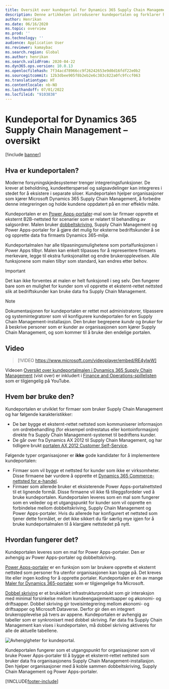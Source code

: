 ```yaml
---
title: Oversikt over kundeportal for Dynamics 365 Supply Chain Management (inneholder video)
description: Denne artikkelen introduserer kundeportalen og forklarer hvem som bør bruke den, samt hvordan den fungerer.
author: Henrikan
ms.date: 06/16/2020
ms.topic: overview
ms.prod: ''
ms.technology: ''
audience: Application User
ms.reviewer: kamaybac
ms.search.region: Global
ms.author: henrikan
ms.search.validFrom: 2020-04-22
ms.dyn365.ops.version: 10.0.13
ms.openlocfilehash: 7f34acd78966cc9f26242653e9d0d16fdf22e0b2
ms.sourcegitcommit: 12b3dbee905f8b2eb2e6c383c822a0fc9fccf063
ms.translationtype: HT
ms.contentlocale: nb-NO
ms.lasthandoff: 07/01/2022
ms.locfileid: "9103838"
---
```

# <a name="customer-portal-for-dynamics-365-supply-chain-management-overview"></a>Kundeportal for Dynamics 365 Supply Chain Management – oversikt

[!include [banner](../includes/banner.md)]


## <a name="what-is-the-customer-portal"></a>Hva er kundeportalen?

Moderne forsyningskjedesystemer trenger integreringsfunksjoner. De krever at beholdning, kundeetterspørsel og salgsavdelinger kan integreres i stedet for å eksistere i separate siloer. Kundeportalen hjelper organisasjoner som kjører Microsoft Dynamics 365 Supply Chain Management, å forbedre denne integreringen og holde kundene oppdatert på en mer effektiv måte.

Kundeportalen er en [Power Apps-portaler](/powerapps/maker/portals/overview)-mal som lar firmaer opprette et eksternt B2B-nettsted for scenarier som er relatert til behandling av salgsordrer. Malen bruker [dobbeltskriving](../../fin-ops-core/dev-itpro/data-entities/dual-write/dual-write-home-page.md), Supply Chain Management og Power Apps-portaler for å gjøre det mulig for eksterne bedriftskunder å se og opprette data fra firmaets Dynamics 365-miljø.

Kundeportalmalen har alle tilpasningsmulighetene som portalfunksjonen i Power Apps tilbyr. Malen kan enkelt tilpasses for å representere firmaets merkevare, legge til ekstra funksjonalitet og endre brukeropplevelsen. Alle funksjonene som malen tilbyr som standard, kan endres etter behov.

> [!IMPORTANT]
> Det kan ikke forventes at malen er helt funksjonell i seg selv. Den fungerer bare som en mulighet for kunder som vil opprette et eksternt-rettet nettsted slik at bedriftskunder kan bruke data fra Supply Chain Management.

> [!NOTE]
> Dokumentasjonen for kundeportalen er rettet mot administratorer, tilpassere og systemintegratorer som vil konfigurere kundeportalen for en Supply Chain Management-installasjon. Den bruker begrepene _kunde_ og _bruker_ for å beskrive personer som er kunder av organisasjonen som kjører Supply Chain Management, og som kommer til å bruke den endelige portalen.

## <a name="video"></a>Video

> [!VIDEO https://www.microsoft.com/videoplayer/embed/RE4ylwW]

Videoen [Oversikt over kundeportalmalen i Dynamics 365 Supply Chain Management](https://youtu.be/nPrqoLuHfV8) (vist over) er inkludert i [Finance and Operations-spillelisten](https://www.youtube.com/playlist?list=PLcakwueIHoT_SYfIaPGoOhloFoCXiUSyW) som er tilgjengelig på YouTube.

## <a name="who-should-use-it"></a>Hvem bør bruke den?

Kundeportalen er utviklet for firmaer som bruker Supply Chain Management og har følgende karakteristikker:

- De bør bygge et eksternt-rettet nettsted som kommuniserer informasjon om ordrebehandling (for eksempel ordrestatus eller kontoinformasjon) direkte fra Supply Chain Management-systemet til bedriftens kunder.
- De går over fra Dynamics AX 2012 til Supply Chain Management, og har tidligere brukt [portalen AX 2012 Customer Self-Service](/dynamicsax-2012/appuser-itpro/about-the-customer-self-service-portal).

Følgende typer organisasjoner er **ikke** gode kandidater for å implementere kundeportalen:

- Firmaer som vil bygge et nettsted for kunder som ikke er virksomheter. Disse firmaene bør vurdere å opprette et [Dynamics 365 Commerce-nettsted for e-handel](../../commerce/create-ecommerce-site.md).
- Firmaer som allerede bruker et eksisterende Power Apps-portalnettsted til et lignende formål. Disse firmaene vil ikke få tilleggsfordeler ved å bruke kundeportalen. Kundeportalen leveres som en mal som fungerer som en veileder og et utgangspunkt for kunder som vil opprette en forbindelse mellom dobbeltskriving, Supply Chain Management og Power Apps-portaler. Hvis du allerede har konfigurert et nettsted som tjener dette formålet, er det ikke sikkert du får særlig mye igjen for å bruke kundeportalmalen til å klargjøre nettstedet på nytt.

## <a name="how-does-it-work"></a>Hvordan fungerer det?

Kundeportalen leveres som en mal for Power Apps-portaler. Den er avhengig av Power Apps-portaler og dobbeltskriving.

[Power Apps-portaler](/powerapps/maker/portals/overview) er en funksjon som lar brukere opprette et eksternt nettsted som personer fra utenfor organisasjonen kan logge på. Det kreves lite eller ingen koding for å opprette portaler. Kundeportalen er én av mange [Maler for Dynamics 365-portaler](/powerapps/maker/portals/portal-templates#environment-with-model-driven-apps-in-dynamics-365) som er tilgjengelige fra Microsoft.

[Dobbel skriving](/powerapps/maker/portals/overview) er et bruksklart infrastrukturprodukt som gir interaksjon med minimal forsinkelse mellom kundeengasjementsapper og økonomi- og driftsapper. Dobbel skriving gir toveisintegrering mellom økonomi- og driftsapper og Microsoft Dataverse. Derfor gir den en integrert brukeropplevelse på tvers av appene. Kundeportalen er avhengig av tabeller som er synkronisert med dobbel skriving. Før data fra Supply Chain Management kan vises i kundeportalen, må dobbel skriving aktiveres for alle de aktuelle tabellene.

![Avhengigheter for kundeportal.](media/customer-portal-elements.png "Avhengigheter for kundeportal")

Kundeportalen fungerer som et utgangspunkt for organisasjoner som vil bruke Power Apps-portaler til å bygge et eksternt-rettet nettsted som bruker data fra organisasjonens Supply Chain Management-installasjon. Den hjelper organisasjoner med å koble sammen dobbeltskriving, Supply Chain Management og Power Apps-portaler.


[!INCLUDE[footer-include](../../includes/footer-banner.md)]
